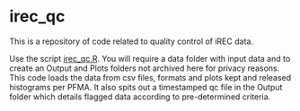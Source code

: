 # irec_qc
This is a repository of code related to quality control of iREC data. 

Use the script [irec_qc.R](https://github.com/nembrown/irec_qc/blob/main/irec_qc.R). You will require a data folder with input data and to create an Output and Plots folders not archived here for privacy reasons. This code loads the data from csv files, formats and plots kept and released histograms per PFMA. It also spits out a timestamped qc file in the Output folder which details flagged data according to pre-determined criteria. 
